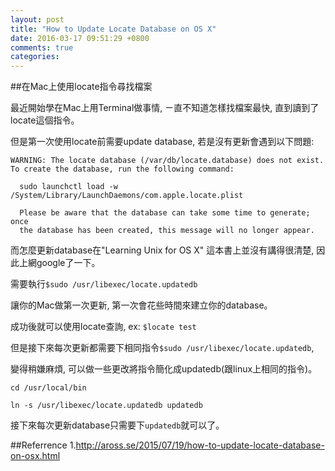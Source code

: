```yaml
---
layout: post
title: "How to Update Locate Database on OS X"
date: 2016-03-17 09:51:29 +0800
comments: true
categories: 
---
```


##在Mac上使用locate指令尋找檔案

最近開始學在Mac上用Terminal做事情, ㄧ直不知道怎樣找檔案最快, 直到讀到了locate這個指令。

但是第一次使用locate前需要update database, 若是沒有更新會遇到以下問題:


```
WARNING: The locate database (/var/db/locate.database) does not exist.
To create the database, run the following command:

  sudo launchctl load -w /System/Library/LaunchDaemons/com.apple.locate.plist

  Please be aware that the database can take some time to generate; once
  the database has been created, this message will no longer appear.
```


而怎麼更新database在"Learning Unix for OS X" 這本書上並沒有講得很清楚, 因此上網google了一下。

需要執行`$sudo /usr/libexec/locate.updatedb`

讓你的Mac做第一次更新, 第一次會花些時間來建立你的database。

成功後就可以使用locate查詢, ex: `$locate test`

但是接下來每次更新都需要下相同指令`$sudo /usr/libexec/locate.updatedb`,

變得稍嫌麻煩, 可以做一些更改將指令簡化成updatedb(跟linux上相同的指令)。

`cd /usr/local/bin`

`ln -s /usr/libexec/locate.updatedb updatedb`

接下來每次更新database只需要下`updatedb`就可以了。

##Referrence
1.http://aross.se/2015/07/19/how-to-update-locate-database-on-osx.html



